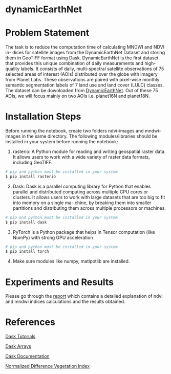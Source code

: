 # dynamicEarthNet
# Problem Statement
The task is to reduce the computation time of calculating MNDWI and NDVI in-
dices for satellite images from the DynamicEarthNet Dataset and storing them in
GeoTIFF format using Dask. DynamicEarthNet is the first dataset that provides
this unique combination of daily measurements and high-quality labels. It consists
of daily, multi-spectral satellite observations of 75 selected areas of interest (AOIs)
distributed over the globe with imagery from Planet Labs. These observations are
paired with pixel-wise monthly semantic segmentation labels of 7 land use and land
cover (LULC) classes. The dataset can be downloaded from [DynamicEarthNet](https://mediatum.ub.tum.de/1650201). Out
of these 75 AOIs, we will focus mainly on two AOIs i.e. planet16N and planet18N.

# Installation Steps

Before running the notebook, create two folders ndvi-images and mndwi-images in the same
directory. The following modules/libraries should be installed in your system before
running the notebook:
1. rasterio: A Python module for reading and writing geospatial raster data. It allows
users to work with a wide variety of raster data formats, including GeoTIFF.

```sh
# pip and python must be installed in your system
$ pip install rasterio
```
2. Dask: Dask is a parallel computing library for Python that enables parallel and
distributed computing across multiple CPU cores or clusters. It allows users to
work with large datasets that are too big to fit into memory on a single ma-
chine, by breaking them into smaller partitions and distributing them across
multiple processors or machines.

```sh
# pip and python must be installed in your system
$ pip install dask
```
3. PyTorch is a Python package that helps in Tensor computation (like
NumPy) with strong GPU acceleration

```sh
# pip and python must be installed in your system
$ pip install torch
```
4. Make sure modules like numpy, matlpotlib are installed.

# Experiments and Results
Please go through the  [report](https://github.com/Pratik-ahirrao/dynamicEarthNet/blob/main/Project_Report.pdf) which contains a detailed explanation of ndvi and mndwi indices calculations and the results obtained.

# References
[Dask Tutorials](https://www.machinelearningplus.com/python/dask-tutorial/)

[Dask Arrays](https://earth-env-data-science.github.io/lectures/dask/dask_arrays.html)

[Dask Documentation](https://tutorial.dask.org/00_overview.html)

[Normalized Difference Vegetation Index](https://gisgeography.com/ndvi-normalized-difference-vegetation-index/)




